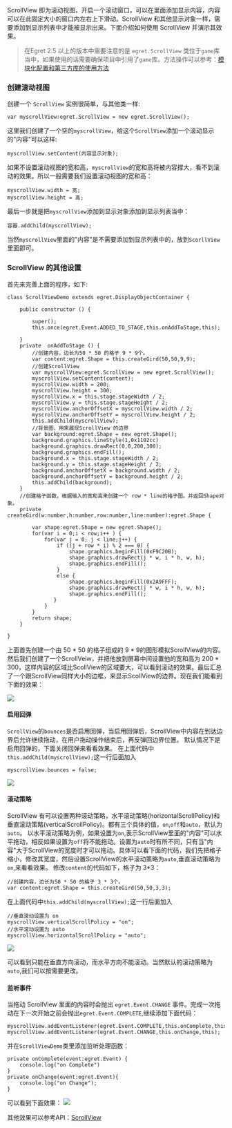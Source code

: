 ScrollView 即为滚动视图，开启一个滚动窗口，可以在里面添加显示内容，内容可以在此固定大小的窗口内左右上下滑动。ScrollView 和其他显示对象一样，需要添加到显示列表中才能被显示出来。下面介绍如何使用 ScrollView 并演示其效果。

> 在Egret 2.5 以上的版本中需要注意的是 `egret.ScrollView` 类位于`game`库当中，如果使用的话需要确保项目中引用了`game`库。方法操作可以参考：[模块化配置和第三方库的使用方法](../../../extension/threes/instructions/)

### 创建滚动视图

创建一个 `ScrollView` 实例很简单，与其他类一样:
```
var myscrollView:egret.ScrollView = new egret.ScrollView();
```
这里我们创建了一个空的`myscrollView`，给这个`ScrollView`添加一个滚动显示的"内容"可以这样:
```
myscrollView.setContent(内容显示对象);
```
如果不设置滚动视图的宽和高，`myscrollView`的宽和高将被内容撑大，看不到滚动的效果。所以一般需要我们设置滚动视图的宽和高：
```
myscrollView.width = 宽;
myscrollView.height = 高;
```
最后一步就是把`myscrollView`添加到显示对象添加到显示列表当中：
```
容器.addChild(myscrollView);
```
当然`myscrollView`里面的"内容"是不需要添加到显示列表中的，放到`ScorllView`里面即可。

### ScrollView 的其他设置

首先来完善上面的程序，如下:
```
class ScrollViewDemo extends egret.DisplayObjectContainer {

    public constructor () {

        super();
        this.once(egret.Event.ADDED_TO_STAGE,this.onAddToStage,this);

    }
    private  onAddToStage () {
        //创建内容，边长为50 * 50 的格子 9 * 9个。
        var content:egret.Shape = this.createGird(50,50,9,9);
        //创建ScrollView
        var myscrollView:egret.ScrollView = new egret.ScrollView();
        myscrollView.setContent(content);
        myscrollView.width = 200;
        myscrollView.height = 300;
        myscrollView.x = this.stage.stageWidth / 2;
        myscrollView.y = this.stage.stageHeight / 2;
        myscrollView.anchorOffsetX = myscrollView.width / 2;
        myscrollView.anchorOffsetY = myscrollView.height / 2;
        this.addChild(myscrollView);
        //背景图，用来展现ScrollView 的边界
        var background:egret.Shape = new egret.Shape();
        background.graphics.lineStyle(1,0x1102cc)
        background.graphics.drawRect(0,0,200,300);
        background.graphics.endFill();
        background.x = this.stage.stageWidth / 2;
        background.y = this.stage.stageHeight / 2;
        background.anchorOffsetX = background.width / 2;
        background.anchorOffsetY = background.height / 2;
        this.addChild(background);
    }
    //创建格子函数，根据输入的宽和高来创建一个 row * line的格子图。并返回Shape对象。
    private createGird(w:number,h:number,row:number,line:number):egret.Shape {

        var shape:egret.Shape = new egret.Shape();
        for(var i = 0;i < row;i++ ) {
            for(var j = 0; j < line;j++) {
                if ((j + row * i) % 2 === 0) {
                    shape.graphics.beginFill(0xF9C20B);
                    shape.graphics.drawRect(j * w, i * h, w, h);
                    shape.graphics.endFill();
                }
                else {
                    shape.graphics.beginFill(0x2A9FFF);
                    shape.graphics.drawRect(j * w, i * h, w, h);
                    shape.graphics.endFill();
               }
            }
        }
        return shape;
    }

}
```

上面首先创建一个由 50 * 50 的格子组成的 9 * 9的图形模拟ScrollView的内容。然后我们创建了一个ScrollVeiw，并把他放到屏幕中间设置他的宽和高为 200 * 300，这样内容的区域比ScollView的区域要大，可以看到滚动的效果。最后汇总了一个跟ScrollView同样大小的边框，来显示ScollView的边界。现在我们能看到下面的效果：

![](563212070fdc9.gif)

#### 启用回弹

`ScrollView`的`bounces`是否启用回弹，当启用回弹后，ScrollView中内容在到达边界后允许继续拖动，在用户拖动操作结束后，再反弹回边界位置。
默认情况下是启用回弹的，下面关闭回弹来看看效果。
在上面代码中`this.addChild(myscrollView);`这一行后面加入
```
myscrollView.bounces = false;
```
![](56321207eb04a.gif)

#### 滚动策略

ScrollView 有可以设置两种滚动策略，水平滚动策略(horizontalScrollPolicy)和垂直滚动策略(verticalScrollPolicy)。都有三个具体的值，`on`,`off`和`auto`，默认为`auto`。
以水平滚动策略为例，如果设置为`on`,表示ScrollView里面的"内容"可以水平拖动，相反如果设置为`off`将不能拖动。设置为`auto`时有所不同，只有当"内容"大于ScrollView的宽度时才可以拖动。具体可以看下面的代码，我们先把格子缩小，修改其宽度，然后设置ScrollView的水平滚动策略为`auto`,垂直滚动策略为`on`,来看看效果。
修改`content`的代码如下，格子为 3*3： 
```
//创建内容，边长为50 * 50 的格子 3 * 3个。
var content:egret.Shape = this.createGird(50,50,3,3);
```
在上面代码中`this.addChild(myscrollView);`这一行后面加入
```
//垂直滚动设置为 on 
myscrollView.verticalScrollPolicy = "on";
//水平滚动设置为 auto
myscrollView.horizontalScrollPolicy = "auto";
```
![](563212081e766.gif)

可以看到只能在垂直方向滚动，而水平方向不能滚动。当然默认的滚动策略为`auto`,我们可以按需要更改。

#### 监听事件

当拖动 ScrollView 里面的内容时会抛出 `egret.Event.CHANGE` 事件。完成一次拖动在下一次开始之前会抛出`egret.Event.COMPLETE`,继续添加下面代码：
```
myscrollView.addEventListener(egret.Event.COMPLETE,this.onComplete,this);
myscrollView.addEventListener(egret.Event.CHANGE,this.onChange,this);
```
并在`ScrollViewDemo`类里添加监听处理函数：
```
private onComplete(event:egret.Event) {
    console.log("on Complete")
}
private onChange(event:egret.Event){
    console.log("on Change");
}
```
可以看到下面效果：
![](56321208d8a44.gif)

其他效果可以参考API：[ScrollView](http://edn.egret.com/cn/index.php/apidoc/egret243/name/egret.ScrollView)